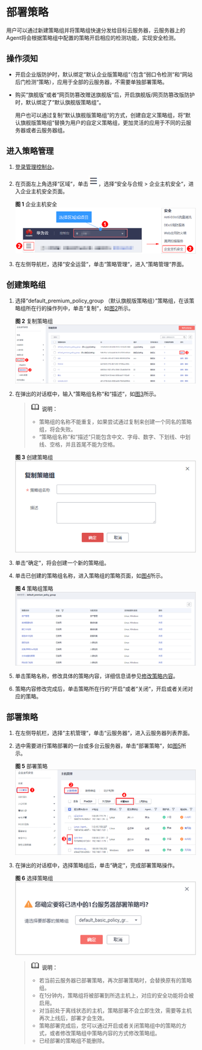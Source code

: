 # 部署策略<a name="hss_01_0024"></a>

用户可以通过新建策略组并将策略组快速分发给目标云服务器，云服务器上的Agent将会根据策略组中配置的策略开启相应的检测功能，实现安全检测。

## 操作须知<a name="section1303437171317"></a>

-   开启企业版防护时，默认绑定“默认企业版策略组“（包含“弱口令检测“和“网站后门检测“策略），应用于全部的云服务器，不需要单独部署策略。
-   购买“旗舰版“或者“网页防篡改赠送旗舰版“后，开启旗舰版/网页防篡改版防护时，默认绑定了“默认旗舰版策略组“。

    用户也可以通过复制“默认旗舰版策略组“的方式，创建自定义策略组，将“默认旗舰版策略组“替换为用户的自定义策略组，更加灵活的应用于不同的云服务器或者云服务器组。


## 进入策略管理<a name="section1836718223223"></a>

1.  [登录管理控制台](https://console.huaweicloud.com)。

1.  在页面左上角选择“区域“，单击![](figures/icon-servicelist.png)，选择“安全与合规  \>  企业主机安全“，进入企业主机安全页面。

    **图 1**  企业主机安全<a name="hss_01_0229_fig65591238182410"></a>  
    ![](figures/企业主机安全.png "企业主机安全")

2.  在左侧导航栏，选择“安全运营“，单击“策略管理“，进入“策略管理“界面。

## 创建策略组<a name="section1337661923512"></a>

1.  选择“default\_premium\_policy\_group （默认旗舰版策略组）”策略组，在该策略组所在行的操作列中，单击“复制“，如[图2](#fig15964857392)所示。

    **图 2**  复制策略组<a name="fig15964857392"></a>  
    ![](figures/复制策略组.png "复制策略组")

2.  在弹出的对话框中，输入“策略组名称“和“描述“，如[图3](#fig2889958811472)所示。

    >![](public_sys-resources/icon-note.gif) **说明：** 
    >-   策略组的名称不能重复，如果尝试通过复制来创建一个同名的策略组，将会失败。
    >-   “策略组名称“和“描述“只能包含中文、字母、数字、下划线、中划线、空格，并且首尾不能为空格。

    **图 3**  创建策略组<a name="fig2889958811472"></a>  
    ![](figures/创建策略组.png "创建策略组")

3.  单击“确定“，将会创建一个新的策略组。
4.  单击已创建的策略组名称，进入策略组的策略页面，如[图4](#fig1861202845918)所示。

    **图 4**  策略组策略<a name="fig1861202845918"></a>  
    ![](figures/策略组策略.png "策略组策略")

5.  单击策略名称，修改具体的策略内容，详细信息请参见[修改策略内容](修改策略内容.md)。
6.  策略内容修改完成后，单击策略所在行的“开启“或者“关闭“，开启或者关闭对应的策略。

## 部署策略<a name="section73327783614"></a>

1.  在左侧导航栏，选择“主机管理“，单击“云服务器“，进入云服务器列表界面。

1.  选中需要进行策略部署的一台或多台云服务器，单击“部署策略“，如[图5](#f16e53b83bcb749599a5e7637a4117e3e)所示。

    **图 5**  部署策略<a name="f16e53b83bcb749599a5e7637a4117e3e"></a>  
    ![](figures/部署策略.png "部署策略")

2.  在弹出的对话框中，选择策略组后，单击“确定“，完成部署策略操作。

    **图 6**  选择策略组<a name="fdcafe1f7ab8e443599699a44d30f7609"></a>  
    ![](figures/选择策略组.png "选择策略组")

    >![](public_sys-resources/icon-note.gif) **说明：** 
    >-   若当前云服务器已部署策略，再次部署策略时，会替换原有的策略组。
    >-   在1分钟内，策略组将被部署到所选主机上，对应的安全功能将会被启用。
    >-   对当前处于离线状态的主机，策略部署不会立即生效，需要等主机再次上线后，部署才会生效。
    >-   策略部署完成后，您可以通过开启或者关闭策略组中的策略的方式，或者修改策略组中策略内容的方式修改策略组。
    >-   已经部署的策略组不能删除。



